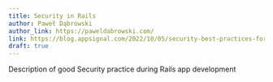 ```yaml
---
title: Security in Rails
author: Paweł Dąbrowski
author_link: https://paweldabrowski.com/
link: https://blog.appsignal.com/2022/10/05/security-best-practices-for-your-rails-application?utm_source=convertkit&utm_medium=email&utm_campaign=Security+Best+Practices+for+Your+Rails+Application%20-%209118759
draft: true
---
```


Description of good Security practice during Rails app development
